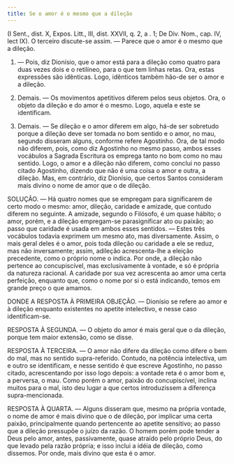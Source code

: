 ```yaml
---
title: Se o amor é o mesmo que a dileção
---
```


(I Sent., dist. X, Expos. Litt., III, dist. XXVII, q. 2, a . 1; De Div. Nom., cap. IV, lect IX).
  O terceiro discute-se assim. ― Parece que o amor é o mesmo que a dileção.  

1. ― Pois, diz Dionísio, que o amor está para a dileção como quatro para duas vezes dois e o retilíneo, para o que tem linhas retas. Ora, estas expressões são idênticas. Logo, idênticos também hão-de ser o amor e a dileção.  

2. Demais. ― Os movimentos apetitivos diferem pelos seus objetos. Ora, o objeto da dileção e do amor é o mesmo. Logo, aquela e este se identificam.  

3. Demais. ― Se dileção e o amor diferem em algo, há-de ser sobretudo porque a dileção deve ser tomada no bom sentido e o amor, no mau, segundo disseram alguns, conforme refere Agostinho. Ora, de tal modo não diferem, pois, como diz Agostinho no mesmo passo, ambos esses vocábulos a Sagrada Escritura os emprega tanto no bom como no mau sentido. Logo, o amor e a dileção não diferem, como conclui no passo citado Agostinho, dizendo que não é uma coisa o amor e outra, a dileção.  Mas, em contrário, diz Dionísio, que certos Santos consideram mais divino o nome de amor que o de dileção.  

SOLUÇÃO. ― Há quatro nomes que se empregam para significarem de certo modo o mesmo: amor, dileção, caridade e amizade, que contudo diferem no seguinte. A amizade, segundo o Filósofo, é um quase hábito; o amor, porém, e a dileção empregam-se parasignificar ato ou paixão; ao passo que caridade é usada em ambos esses sentidos. ― Estes três vocábulos todavia exprimem um mesmo ato, mas diversamente. Assim, o mais geral deles é o amor, pois toda dileção ou caridade a ele se reduz, mas não inversamente; assim, adileção acrescenta-lhe a eleição precedente, como o próprio nome o indica. Por onde, a dileção não pertence ao concupiscível, mas exclusivamente à vontade, e só é própria da natureza racional. A caridade por sua vez acrescenta ao amor uma certa perfeição, enquanto que, como o nome por si o está indicando, temos em grande preço o que amamos.  

DONDE A RESPOSTA À PRIMEIRA OBJEÇÃO. ― Dionísio se refere ao amor e à dileção enquanto existentes no apetite intelectivo, e nesse caso identificam-se.  

RESPOSTA À SEGUNDA. ― O objeto do amor é mais geral que o da dileção, porque tem maior extensão, como se disse.  

RESPOSTA À TERCEIRA. ― O amor não difere da dileção como difere o bem do mal, mas no sentido supra-referido. Contudo, na potência intelectiva, um e outro se identificam, e nesse sentido é que escreve Agostinho, no passo citado, acrescentando por isso logo depois: a vontade reta é o amor bom e, a perversa, o mau. Como porém o amor, paixão do concupiscível, inclina muitos para o mal, isto deu lugar a que certos introduzissem a diferença supra-mencionada.  

RESPOSTA À QUARTA. ― Alguns disseram que, mesmo na própria vontade, o nome de amor é mais divino que o de dileção, por implicar uma certa paixão, principalmente quando pertencente ao apetite sensitivo; ao passo que a dileção pressupõe o juízo da razão. O homem porém pode tender a Deus pelo amor, antes, passivamente, quase atraído pelo próprio Deus, do que levado pela razão própria; e isso inclui a idéia de dileção, como dissemos. Por onde, mais divino que esta é o amor.